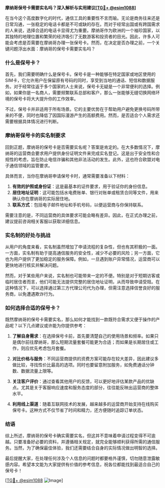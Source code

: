 **摩纳哥保号卡需要实名吗？深入解析与实用建议[[TG💪+ @esim1088](https://t.me/s/esim1088)]**

在当今这个高度数字化的时代，通信工具的重要性不言而喻。无论是商务往来还是日常沟通，一张稳定的电话卡都是不可或缺的存在。而对于经常出国或有跨国需求的人来说，选择合适的电话卡显得尤为重要。摩纳哥作为欧洲的一个袖珍国家，以其独特的地理位置和繁荣的经济吸引了无数游客和投资者的目光。因此，许多人可能会考虑是否需要在摩纳哥办理一张保号卡。然而，在决定是否办理之前，一个关键问题浮出水面：摩纳哥的保号卡需要实名吗？

### 什么是保号卡？

首先，我们需要明确什么是保号卡。保号卡是一种能够在特定国家或地区使用的SIM卡，它允许用户在保留原有号码的同时，享受到当地的通话、短信和数据服务。对于经常往返于多个国家的人士来说，保号卡无疑是一个非常便利的选择。例如，如果你是一名商人，需要频繁联系总部和客户，那么一张能够无缝切换网络环境的保号卡将大大提升你的工作效率。

不过，保号卡并非适用于所有场景。它的主要优势在于帮助用户避免更换号码所带来的不便，同时也降低了因国际漫游产生的高额费用。然而，是否适合个人需求还需要根据具体情况进行判断。

### 摩纳哥保号卡的实名制要求

回到正题，摩纳哥的保号卡是否需要实名呢？答案是肯定的。在大多数情况下，摩纳哥的运营商会要求用户提供身份证明文件来完成实名登记。这是出于安全性和合规性的考虑，旨在防止电信诈骗和其他非法活动的发生。此外，这也符合欧盟对电子通信领域的监管要求。

具体而言，当你在摩纳哥申请保号卡时，通常需要准备以下材料：

1. **有效的护照或身份证**：这是最基本的证件要求，用于验证你的身份信息。
2. **居住地址证明**：这可能包括水电费账单、银行对账单或租赁合同等文件，用来确认你在摩纳哥的实际居住地。
3. **联系方式**：包括电子邮件地址和手机号码，以便运营商与你保持联系。

需要注意的是，不同运营商的具体要求可能会略有差异。因此，在正式办理之前，建议提前咨询相关客服以获取详细信息。

### 实名制的好处与挑战

从用户的角度来看，实名制虽然增加了申请流程的复杂性，但也有其积极的一面。一方面，实名制有助于提高通信服务的安全性，减少不必要的风险；另一方面，它也为用户提供了更加稳定的服务保障。例如，一旦遇到账户异常情况，运营商可以更快地进行核实并解决问题。

然而，对于某些用户来说，实名制也可能带来一定的不便。特别是对于短期访客或临时居住者而言，他们可能无法提供完整的居住地址证明，从而导致申请受阻。在这种情况下，可以选择通过第三方代理公司代为办理，但需注意选择信誉良好的服务商，以免遭遇欺诈行为。

### 如何选择合适的保号卡？

既然摩纳哥的保号卡需要实名，那么如何才能找到一款既符合需求又便于操作的产品呢？以下几点建议或许能为你提供参考：

1. **了解自身需求**：在选择保号卡前，首先要清楚自己的使用场景和频率。如果只是偶尔前往摩纳哥，那么短期流量套餐可能更为合适；而如果是长期居住或工作，则应优先考虑包月套餐。
   
2. **对比价格与服务**：不同运营商提供的资费方案可能存在较大差异，因此建议多做比较，寻找性价比最高的选项。同时也要留意附加服务，如免费通话分钟数、数据流量上限等。

3. **关注客户评价**：通过查看其他用户的反馈，可以更好地评估某款产品的优缺点。尤其是关于客服响应速度和服务态度的部分，往往能反映出运营商的整体水平。

4. **利用线上渠道**：随着互联网技术的发展，越来越多的运营商开始支持在线购买保号卡。这种方式不仅节省了时间和精力，还方便随时追踪订单状态。

### 结语

综上所述，摩纳哥的保号卡确实需要实名，但这并不意味着申请过程变得不可逾越。只要准备好必要的资料，并遵循相关规定，就完全能够顺利获得所需的通信服务。当然，为了确保最佳体验，我们还需要结合自身的实际情况做出明智的选择。

最后提醒大家，在处理任何涉及个人信息的问题时都要格外谨慎，切勿随意泄露敏感内容。希望本文能为大家提供有价值的参考信息，祝各位都能找到最适合自己的保号卡！

[[TG💪+ @esim1088](https://t.me/s/esim1088) ![Image](https://i.postimg.cc/4NQfJmqS/Snipaste-2025-05-13-00-14-12.png)]